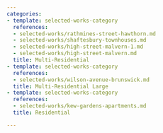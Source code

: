 ```yaml
---
categories:
- template: selected-works-category
  references:
  - selected-works/rathmines-street-hawthorn.md
  - selected-works/shaftesbury-townhouses.md
  - selected-works/high-street-malvern-1.md
  - selected-works/high-street-malvern.md
  title: Multi-Residential
- template: selected-works-category
  references:
  - selected-works/wilson-avenue-brunswick.md
  title: Multi-Residential Large
- template: selected-works-category
  references:
  - selected-works/kew-gardens-apartments.md
  title: Residential

---
```

